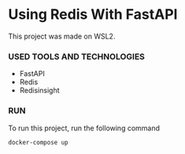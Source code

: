 # Using Redis With FastAPI

This project was made on WSL2.

### USED TOOLS AND TECHNOLOGIES

- FastAPI
- Redis
- Redisinsight

### RUN
To run this project, run the following command

```
docker-compose up
```